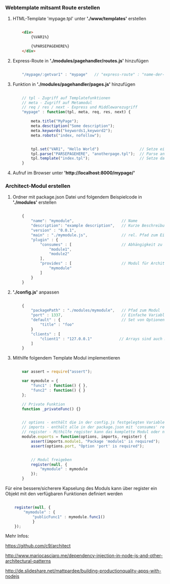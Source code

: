 ### Webtemplate mitsamt Route erstellen

1. HTML-Template 'mypage.tpl' unter **'./www/templates'** erstellen

    ```html

        <div>
            {%VAR1%}

            {%PARSEPAGEHERE%}
        </div>
    ```

2. Express-Route in **'./modules/pagehandler/routes.js'** hinzufügen

    ```javascript

        "/mypage/:getvar1" : "mypage"   // "express-route" : "name-der-funktion-in-pages.js"
    ```

3. Funktion in **'./modules/pagehandler/pages.js'** hinzufügen

    ```javascript

        // tpl - Zugriff auf Templatefunktionen
        // meta - Zugriff auf Metamodul
        // req / res / next - Express und Middlewarezugriff
        "mypage" : function(tpl, meta, req, res, next) {

            meta.title("MyPage");
            meta.desctiption("Some description");
            meta.keywords("keywords1,keyword2");
            meta.robots("index, nofollow");


            tpl.set("VAR1", "Hello World")                  // Setze einfache Variable
            tpl.parse("PARSEPAGEHERE", "anotherpage.tpl");  // Parse andere Seite
            tpl.template("index.tpl");                      // Setze das zu anzeigende Template
        }
    ```

4. Aufruf im Browser unter **'http://localhost:8000/mypage/'**


### Architect-Modul erstellen

1. Ordner mit package.json Datei und folgendem Beispielcode in **'./modules'** erstellen

    ```javascript

        {
            "name": "mymodule",                     // Name
            "description": "example description",   // Kurze Beschreibung
            "version" : "0.0.1",
            "main" : "./mymodule.js",               // rel. Pfad zum Einstiegspunkt
            "plugin" : {
                "consumes" : [                      // Abhängigkeit zu anderen Modulen erstellen
                    "module1",
                    "module2"
                ],
                "provides" : [                      // Modul für Architect-System freigeben
                    "mymodule"
                ]
            }
        }
    ```

2. **'./config.js'** anpassen

    ```javascript

        {
            "packagePath" : "./modules/mymodule",   // Pfad zum Modul
            "port" : 1337,                          // Einfache Variable (später über options.prop1 aufrufbar)
            "default" : {                           // Set von Optionen
                "title" : "foo"
            }
            "clients" : [
                "client1" : "127.0.0.1"            // Arrays sind auch möglich
            ]
        }
    ```

3. Mithilfe folgendem Template Modul implementieren

    ```javascript

        var assert = require("assert");

        var mymodule = {
            "func1" : function() { },
            "func2" : function() { }
        };

        // Private Funktion
        function _privateFunc() {}


        // options - enthält die in der config.js festgelegten Variablen
        // imports - enthält alle in der package.json mit 'consumes' referenzierten Module
        // register - Mithilfe register kann das komplette Modul oder nur Teilfunktionen verfügbar gemacht werden
        module.exports = function(options, imports, register) {
            assert(imports.module1, "Package 'module1' is required");   // Module1 auf Verfügbarkeit prüfen
            assert(options.port, "Option 'port' is required");          // Option 'port' auf Verfügbarkeit prüfen


            // Modul freigeben
            register(null, {
                "mymodule" : mymodule
            });
        }
    ```

Für eine bessere/sicherere Kapselung des Moduls kann über register ein Objekt mit den verfügbaren Funktionen definiert werden

```javascript

    register(null, {
        "mymodule" : {
            "publicFunc1" : mymodule.func1()
            }
    });
```


Mehr Infos:

https://github.com/c9/architect

http://www.mariocasciaro.me/dependency-injection-in-node-js-and-other-architectural-patterns

http://de.slideshare.net/mattpardee/building-productionquality-apps-with-nodejs